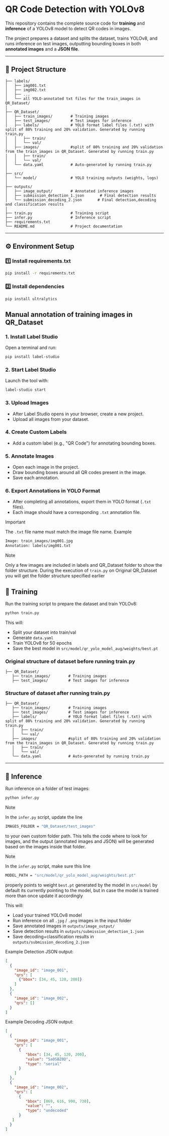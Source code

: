# QR Code Detection with YOLOv8  

This repository contains the complete source code for **training** and **inference** of a YOLOv8 model to detect QR codes in images.  

The project prepares a dataset and splits the dataset, trains YOLOv8, and runs inference on test images, outputting bounding boxes in both **annotated images** and a **JSON file**.  

---

## 📂 Project Structure  

```
├── labels/
│   ├── img001.txt
│   ├── img002.txt
│   ├── ...
│   └── all YOLO-annotated txt files for the train_images in QR_Dataset/
│
├── QR_Dataset/
│   ├── train_images/        # Training images
│   ├── test_images/         # Test images for inference
│   ├── labels/              # YOLO format label files (.txt) with split of 80% training and 20% validation. Generated by running train.py
│   │   ├── train/
│   │   └── val/
│   ├── images/              #split of 80% training and 20% validation from the train_images in QR_Dataset. Generated by running train.py
│   │   ├── train/
│   │   └── val/
│   └── data.yaml            # Auto-generated by running train.py
│
├── src/
│   └── model/               # YOLO training outputs (weights, logs)
│
├── outputs/
│   ├── image_output/        # Annotated inference images
│   ├── submission_detection_1.json       # Final detection results
│   └── submission_decoding_2.json       # Final detection,decoding and classification results
│
├── train.py                 # Training script
├── infer.py                 # Inference script
├── requirements.txt
└── README.md                # Project documentation

```
---

## ⚙️ Environment Setup 

### 1️⃣ Install requirements.txt  
```bash
pip install -r requirements.txt
```

### 2️⃣ Install dependencies  
```bash
pip install ultralytics
```
## Manual annotation of training images in QR_Dataset

### 1. Install Label Studio
Open a terminal and run:
```bash
pip install label-studio
````
### 2. Start Label Studio
Launch the tool with:
```bash
label-studio start
````

### 3. Upload Images
- After Label Studio opens in your browser, create a new project.
- Upload all images from your dataset.

### 4. Create Custom Labels
- Add a custom label (e.g., "QR Code") for annotating bounding boxes.

### 5. Annotate Images
- Open each image in the project.
- Draw bounding boxes around all QR codes present in the image.
- Save each annotation.

### 6. Export Annotations in YOLO Format
- After completing all annotations, export them in YOLO format (```.txt``` files).
- Each image should have a corresponding ```.txt``` annotation file.
> [!IMPORTANT]  
> The ```.txt``` file name must match the image file name.
> Example
> ```bash
> Image: train_images/img001.jpg
> Annotation: labels/img001.txt
> ```

> [!NOTE]  
> Only a few images are included in labels and QR_Dataset folder to show the folder structure. During the execution of ``train.py`` on Original QR_Dataset you will get the folder structure specified earlier


## 🚀 Training  

Run the training script to prepare the dataset and train YOLOv8:  

```bash
python train.py
```

This will:  
- Split your dataset into train/val  
- Generate `data.yaml`  
- Train YOLOv8 for 50 epochs  
- Save the best model in `src/model/qr_yolo_model_aug/weights/best.pt`  

### Original structure of dataset before running train.py

```
├── QR_Dataset/
   ├── train_images/        # Training images
   ├── test_images/         # Test images for inference
```

### Structure of dataset after running train.py

```
├── QR_Dataset/
   ├── train_images/        # Training images
   ├── test_images/         # Test images for inference
   ├── labels/              # YOLO format label files (.txt) with split of 80% training and 20% validation. Generated by running train.py
   │   ├── train/
   │   └── val/
   ├── images/              #split of 80% training and 20% validation from the train_images in QR_Dataset. Generated by running train.py
   │   ├── train/
   │   └── val/
   └── data.yaml            # Auto-generated by running train.py
```

---

## 🔎 Inference  

Run inference on a folder of test images:  

```bash
python infer.py
```
> [!NOTE]  
> In the ```infer.py``` script, update the line
> ```bash
> IMAGES_FOLDER = "QR_Dataset/test_images"
> ```
> to your own custom folder path. This tells the code where to look for images, and the output (annotated images and JSON) will be generated based on the images inside that folder.

> [!NOTE]  
> In the ```infer.py``` script, make sure this line
> ```bash
> MODEL_PATH = "src/model/qr_yolo_model_aug/weights/best.pt"
> ```
> properly points to weight ```best.pt``` generated by the model in ```src/model``` by default its currently pointing to the model, but in case the model is trained more than once update it accordingly 


This will:  
- Load your trained YOLOv8 model  
- Run inference on all `.jpg` / `.png` images in the input folder  
- Save annotated images in `outputs/image_output/`  
- Save detection results in `outputs/submission_detection_1.json`
- Save decoding+classification results in `outputs/submission_decoding_2.json` 

Example Detection JSON output:  
```json
[
  {
    "image_id": "image_001",
    "qrs": [
      {"bbox": [34, 45, 120, 200]}
    ]
  },
  {
    "image_id": "image_002",
    "qrs": []
  }
]
```
Example Decoding JSON output:  
```json
[
  {
    "image_id": "image_001",
    "qrs": [
      {
         "bbox": [34, 45, 120, 200],
         "value": "5a0SBZ0D",
         "type": "serial"
      }
    ]
  },
  {
    "image_id": "image_002",
    "qrs": [
      {
         "bbox": [869, 616, 990, 730],
         "value": "",
         "type": "undecoded"
      }
   ]
  }
]
```
